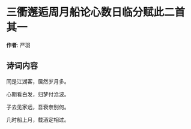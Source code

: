 # 三衢邂逅周月船论心数日临分赋此二首  其一

**作者**: 严羽

## 诗词内容

同是江湖客，居然岁月多。

心期看白发，归梦付沧波。

子去见家远，吾衰奈别何。

几时船上月，载酒定相过。

